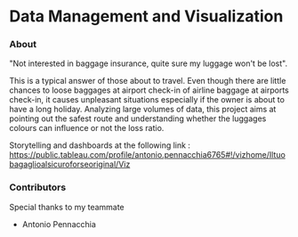 # Data Management and Visualization 

### About 

"Not interested in baggage insurance, quite sure my luggage won't be lost".

This is a typical answer of those about to travel.
Even though there are little chances to loose baggages at airport check-in  of airline baggage at airports check-in,  it causes unpleasant situations especially if the owner is about to have a long holiday.
Analyzing large volumes of data, this project aims at pointing out the safest route and understanding whether the luggages colours can influence or not the loss ratio.

Storytelling and dashboards at the following link :
https://public.tableau.com/profile/antonio.pennacchia6765#!/vizhome/Iltuobagaglioalsicuroforseoriginal/Viz


### Contributors
Special thanks to my teammate 

* Antonio Pennacchia 


 
